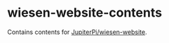# wiesen-website-contents
Contains contents for [JupiterPi/wiesen-website](https://github.com/JupiterPi/wiesen-website/). 
